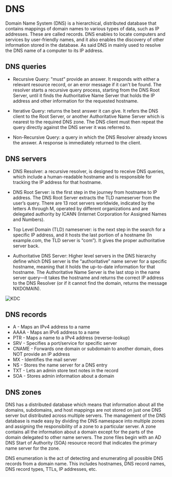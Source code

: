 # DNS
Domain Name System (DNS) is a hierarchical, distributed database that contains mappings of domain names to various types of data, such as IP addresses. These are called records. DNS enables to locate computers and services by user-friendly names, and it also enables the discovery of other information stored in the database. As said DNS in mainly used to resolve the DNS name of a computer to its IP address.

## DNS queries
* Recursive Query: "must" provide an answer. It responds with either a relevant resource record, or an error message if it can't be found. The resolver starts a recursive query process, starting from the DNS Root Server, until it finds the Authoritative Name Server that holds the IP address and other information for the requested hostname.

* Iterative Query: returns the best answer it can give. It refers the DNS client to the Root Server, or another Authoritative Name Server which is nearest to the required DNS zone. The DNS client must then repeat the query directly against the DNS server it was referred to.

* Non-Recursive Query: a query in which the DNS Resolver already knows the answer. A response is immediately returned to the client.

## DNS servers
* DNS Resolver: a recursive resolver, is designed to receive DNS queries, which include a human-readable hostname and is responsible for tracking the IP address for that hostname.

* DNS Root Server: is the first step in the journey from hostname to IP address. The DNS Root Server extracts the TLD nameserver from the user’s query. There are 13 root servers worldwide, indicated by the letters A through M, operated by different organizations and are delegated authority by ICANN (Internet Corporation for Assigned Names and Numbers).

* Top Level Domain (TLD) nameserver: is the next step in the search for a specific IP address, and it hosts the last portion of a hostname (In example.com, the TLD server is “com”). It gives the proper authoritative server back.

* Authoritative DNS Server: Higher level servers in the DNS hierarchy define which DNS server is the “authoritative” name server for a specific hostname, meaning that it holds the up-to-date information for that hostname. The Authoritative Name Server is the last stop in the name server query—it takes the hostname and returns the correct IP address to the DNS Resolver (or if it cannot find the domain, returns the message NXDOMAIN).

![KDC](dns.png)

## DNS records
* A - Maps an IPv4 address to a name
* AAAA - Maps an IPv6 address to a name
* PTR - Maps a name to a IPv4 address (reverse-lookup)
* SRV - Specifies a port/service for specific server
* CNAME - Forwards one domain or subdomain to another domain, does NOT provide an IP address
* MX - Identifies the mail server
* NS - Stores the name server for a DNS entry
* TXT - Lets an admin store text notes in the record
* SOA - Stores admin information about a domain

## DNS zones
DNS has a distributed database which means that information about all the domains, subdomains, and host mappings are not stored on just one DNS server but distributed across multiple servers. The management of the DNS database is made easy by dividing the DNS namespace into multiple zones and assigning the responsibility of a zone to a particular server. A zone contains all the information about a domain except for the parts of the domain delegated to other name servers. The zone files begin with an AD DNS Start of Authority (SOA) resource record that indicates the primary name server for the zone.

DNS enumeration is the act of detecting and enumerating all possible DNS records from a domain name. This includes hostnames, DNS record names, DNS record types, TTLs, IP addresses, etc.